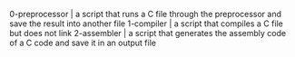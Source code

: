 0-preprocessor | a script that runs a C file through the preprocessor and save the result into another file
1-compiler | a script that compiles a C file but does not link
2-assembler | a script that generates the assembly code of a C code and save it in an output file
